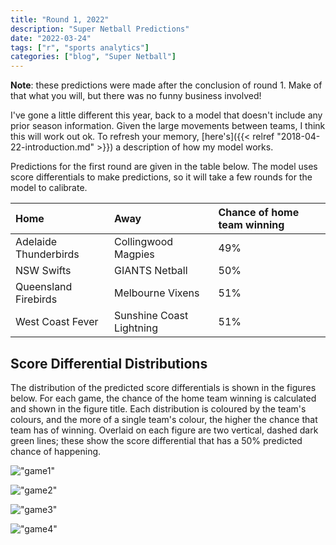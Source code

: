 ```yaml
---
title: "Round 1, 2022"
description: "Super Netball Predictions"
date: "2022-03-24"
tags: ["r", "sports analytics"]
categories: ["blog", "Super Netball"]
---
```


<!-- Time-stamp: <2022-04-03 15:27:08 (sprazza)> -->





**Note**: these predictions were made after the conclusion of round 1. Make of that what you will, but there was no funny business involved!

I've gone a little different this year, back to a model that doesn't include any prior season information. Given the large movements between teams, I think this will work out ok. To refresh your memory, [here's]({{< relref "2018-04-22-introduction.md" >}}) a description of how my model works.

Predictions for the first round are given in the table below. The model uses score differentials to make predictions, so it will take a few rounds for the model to calibrate.


|Home                  |Away                     |Chance of home team winning |
|:---------------------|:------------------------|:---------------------------|
|Adelaide Thunderbirds |Collingwood Magpies      |49%                         |
|NSW Swifts            |GIANTS Netball           |50%                         |
|Queensland Firebirds  |Melbourne Vixens         |51%                         |
|West Coast Fever      |Sunshine Coast Lightning |51%                         |

## Score Differential Distributions

The distribution of the predicted score differentials is shown in the figures below. For each game, the chance of the home team winning is calculated and shown in the figure title. Each distribution is coloured by the team's colours, and the more of a single team's colour, the higher the chance that team has of winning. Overlaid on each figure are two vertical, dashed dark green lines; these show the score differential that has a 50% predicted chance of happening.

!["game1"](/sn-assets/2022/round1/game-1.png)

!["game2"](/sn-assets/2022/round1/game-2.png)

!["game3"](/sn-assets/2022/round1/game-3.png)

!["game4"](/sn-assets/2022/round1/game-4.png)
